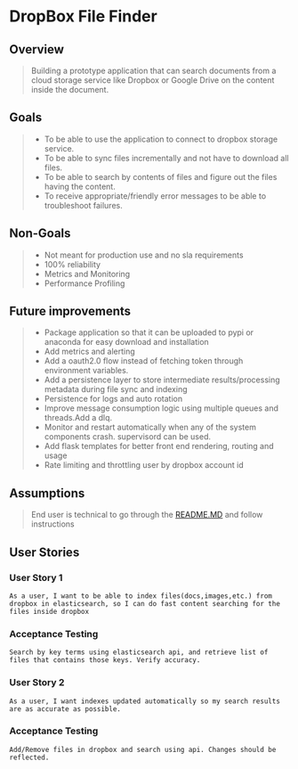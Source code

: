 # DropBox File Finder

## Overview

> Building a prototype application that can search documents from a cloud storage service like Dropbox or Google Drive on the content inside the document. 

## Goals

> * To be able to use the application to connect to dropbox storage service.
> * To be able to sync files incrementally and not have to download all files.
> * To be able to search by contents of files and figure out the files having the content.
> * To receive appropriate/friendly error messages to be able to troubleshoot failures.

## Non-Goals 

> * Not meant for production use and no sla requirements
> * 100% reliability
> * Metrics and Monitoring
> * Performance Profiling

## Future improvements
> * Package application so that it can be uploaded to pypi or anaconda for easy download and installation
> * Add metrics and alerting
> * Add a oauth2.0 flow instead of fetching token through environment variables.
> * Add a persistence layer to store intermediate results/processing metadata during file sync and indexing
> * Persistence for logs and auto rotation
> * Improve message consumption logic using multiple queues and threads.Add a dlq.
> * Monitor and restart automatically when any of the system components crash. supervisord can be used.
> * Add flask templates for better front end rendering, routing and usage
> * Rate limiting and throttling user by dropbox account id

## Assumptions 

> End user is technical to go through the [README.MD](https://github.com/TapasSenapati/DropBoxFileFinder/blob/main/README.md) and follow instructions


## User Stories
### User Story 1

    As a user, I want to be able to index files(docs,images,etc.) from dropbox in elasticsearch, so I can do fast content searching for the files inside dropbox

### Acceptance Testing

    Search by key terms using elasticsearch api, and retrieve list of files that contains those keys. Verify accuracy.

### User Story 2

    As a user, I want indexes updated automatically so my search results are as accurate as possible.

### Acceptance Testing

    Add/Remove files in dropbox and search using api. Changes should be reflected.

